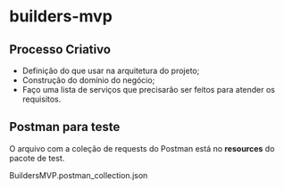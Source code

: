 # builders-mvp

## Processo Criativo

- Definição do que usar na arquitetura do projeto;
- Construção do domínio do negócio;
- Faço uma lista de serviços que precisarão ser feitos para atender os requisitos.

## Postman para teste

O arquivo com a coleção de requests do Postman está no **resources** do pacote de test.
>
BuildersMVP.postman_collection.json
>